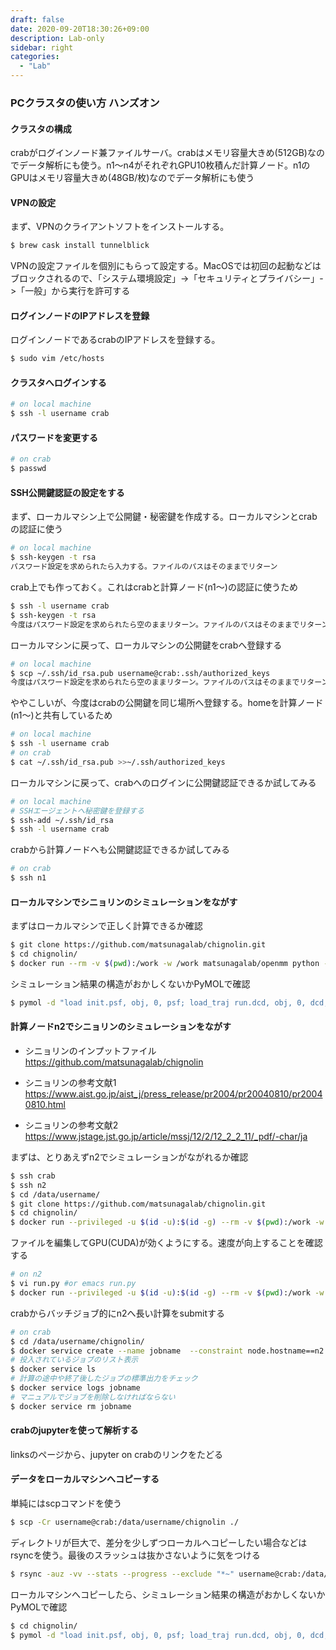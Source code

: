 ```yaml
---
draft: false
date: 2020-09-20T18:30:26+09:00
description: Lab-only
sidebar: right
categories:
  - "Lab"
---
```


### PCクラスタの使い方 ハンズオン

#### クラスタの構成

crabがログインノード兼ファイルサーバ。crabはメモリ容量大きめ(512GB)なのでデータ解析にも使う。n1〜n4がそれぞれGPU10枚積んだ計算ノード。n1のGPUはメモリ容量大きめ(48GB/枚)なのでデータ解析にも使う

#### VPNの設定

まず、VPNのクライアントソフトをインストールする。
```bash
$ brew cask install tunnelblick
```

VPNの設定ファイルを個別にもらって設定する。MacOSでは初回の起動などはブロックされるので、「システム環境設定」->「セキュリティとプライバシー」->「一般」から実行を許可する

#### ログインノードのIPアドレスを登録

ログインノードであるcrabのIPアドレスを登録する。
```bash
$ sudo vim /etc/hosts
```

#### クラスタへログインする

```bash
# on local machine
$ ssh -l username crab
```

#### パスワードを変更する

```bash
# on crab
$ passwd
```

#### SSH公開鍵認証の設定をする

まず、ローカルマシン上で公開鍵・秘密鍵を作成する。ローカルマシンとcrabの認証に使う
```bash
# on local machine
$ ssh-keygen -t rsa
パスワード設定を求められたら入力する。ファイルのパスはそのままでリターン
```

crab上でも作っておく。これはcrabと計算ノード(n1〜)の認証に使うため
```bash
$ ssh -l username crab
$ ssh-keygen -t rsa
今度はパスワード設定を求められたら空のままリターン。ファイルのパスはそのままでリターン
```

ローカルマシンに戻って、ローカルマシンの公開鍵をcrabへ登録する
```bash
# on local machine
$ scp ~/.ssh/id_rsa.pub username@crab:.ssh/authorized_keys
今度はパスワード設定を求められたら空のままリターン。ファイルのパスはそのままでリターン
```

ややこしいが、今度はcrabの公開鍵を同じ場所へ登録する。homeを計算ノード(n1〜)と共有しているため
```bash
# on local machine
$ ssh -l username crab
# on crab
$ cat ~/.ssh/id_rsa.pub >>~/.ssh/authorized_keys
```

ローカルマシンに戻って、crabへのログインに公開鍵認証できるか試してみる
```bash
# on local machine
# SSHエージェントへ秘密鍵を登録する
$ ssh-add ~/.ssh/id_rsa
$ ssh -l username crab
```

crabから計算ノードへも公開鍵認証できるか試してみる
```bash
# on crab
$ ssh n1
```

#### ローカルマシンでシニョリンのシミュレーションをながす

まずはローカルマシンで正しく計算できるか確認
```bash
$ git clone https://github.com/matsunagalab/chignolin.git
$ cd chignolin/
$ docker run --rm -v $(pwd):/work -w /work matsunagalab/openmm python -u run.py
```

シミュレーション結果の構造がおかしくないかPyMOLで確認
```bash
$ pymol -d "load init.psf, obj, 0, psf; load_traj run.dcd, obj, 0, dcd; remove not polymer; remove h.; dss; show sticks; intra_fit all"
```

#### 計算ノードn2でシニョリンのシミュレーションをながす

- シニョリンのインプットファイル https://github.com/matsunagalab/chignolin

- シニョリンの参考文献1 https://www.aist.go.jp/aist_j/press_release/pr2004/pr20040810/pr20040810.html

- シニョリンの参考文献2 https://www.jstage.jst.go.jp/article/mssj/12/2/12_2_2_11/_pdf/-char/ja

まずは、とりあえずn2でシミュレーションがながれるか確認
```bash
$ ssh crab
$ ssh n2
$ cd /data/username/
$ git clone https://github.com/matsunagalab/chignolin.git
$ cd chignolin/
$ docker run --privileged -u $(id -u):$(id -g) --rm -v $(pwd):/work -w /work crab:5000/openmm python -u run.py
```

ファイルを編集してGPU(CUDA)が効くようにする。速度が向上することを確認する
```bash
# on n2
$ vi run.py #or emacs run.py
$ docker run --privileged -u $(id -u):$(id -g) --rm -v $(pwd):/work -w /work crab:5000/openmm python -u run.py
```

crabからバッチジョブ的にn2へ長い計算をsubmitする
```bash
# on crab
$ cd /data/username/chignolin/
$ docker service create --name jobname  --constraint node.hostname==n2 --replicas 1 -u $(id -u):$(id -g) --restart-condition=none --mount type=bind,source=$(pwd),destination=/work --generic-resource "gpu=1" crab:5000/openmm python -m run.py
# 投入されているジョブのリスト表示
$ docker service ls
# 計算の途中や終了後したジョブの標準出力をチェック
$ docker service logs jobname
# マニュアルでジョブを削除しなければならない
$ docker service rm jobname
```

#### crabのjupyterを使って解析する

linksのページから、jupyter on crabのリンクをたどる

#### データをローカルマシンへコピーする

単純にはscpコマンドを使う
```bash
$ scp -Cr username@crab:/data/username/chignolin ./
```

ディレクトリが巨大で、差分を少しずつローカルへコピーしたい場合などはrsyncを使う。最後のスラッシュは抜かさないように気をつける
```bash
$ rsync -auz -vv --stats --progress --exclude "*~" username@crab:/data/username/chignolin/ /home/username/path/to/
```

ローカルマシンへコピーしたら、シミュレーション結果の構造がおかしくないかPyMOLで確認
```bash
$ cd chignolin/
$ pymol -d "load init.psf, obj, 0, psf; load_traj run.dcd, obj, 0, dcd; remove not polymer; remove h.; dss; show sticks; intra_fit all"
```

